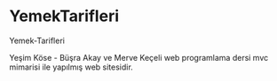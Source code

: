 # YemekTarifleri
Yemek-Tarifleri

Yeşim Köse - Büşra Akay ve Merve Keçeli web programlama dersi mvc mimarisi ile yapılmış web sitesidir.
